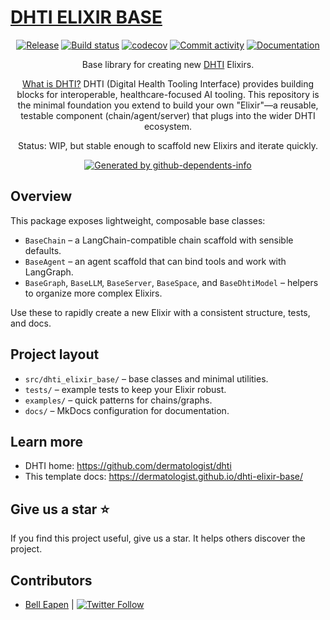 # [DHTI ELIXIR BASE](https://github.com/dermatologist/dhti)

<div align="center">

[![Release](https://img.shields.io/github/v/release/dermatologist/dhti-elixir-base)](https://img.shields.io/github/v/release/dermatologist/dhti-elixir-base)
[![Build status](https://img.shields.io/github/actions/workflow/status/dermatologist/dhti-elixir-base/pytest.yml?branch=develop)](https://github.com/dermatologist/dhti-elixir-base/actions/workflows/pytest.yml?query=branch%3Adevelop)
[![codecov](https://codecov.io/gh/dermatologist/dhti-elixir-base/branch/develop/graph/badge.svg)](https://codecov.io/gh/dermatologist/dhti-elixir-base)
[![Commit activity](https://img.shields.io/github/commit-activity/m/dermatologist/dhti-elixir-base)](https://img.shields.io/github/commit-activity/m/dermatologist/dhti-elixir-base)
[![Documentation](https://badgen.net/badge/icon/documentation?icon=libraries&label)](https://dermatologist.github.io/dhti-elixir-base/)

Base library for creating new [DHTI](https://github.com/dermatologist/dhti) Elixirs.

[What is DHTI?](https://github.com/dermatologist/dhti) DHTI (Digital Health Tooling Interface) provides building blocks for interoperable, healthcare-focused AI tooling. This repository is the minimal foundation you extend to build your own "Elixir"—a reusable, testable component (chain/agent/server) that plugs into the wider DHTI ecosystem.

Status: WIP, but stable enough to scaffold new Elixirs and iterate quickly.

<!-- gh-dependents-info-used-by-start -->
[![Generated by github-dependents-info](https://img.shields.io/static/v1?label=Used%20by&message=13&color=informational&logo=slickpic)](https://github.com/dermatologist/dhti-elixir-base/blob/main/docs/github-dependents-info.md)<!-- gh-dependents-info-used-by-end -->

</div>

## Overview

This package exposes lightweight, composable base classes:

- `BaseChain` – a LangChain-compatible chain scaffold with sensible defaults.
- `BaseAgent` – an agent scaffold that can bind tools and work with LangGraph.
- `BaseGraph`, `BaseLLM`, `BaseServer`, `BaseSpace`, and `BaseDhtiModel` – helpers to organize more complex Elixirs.

Use these to rapidly create a new Elixir with a consistent structure, tests, and docs.


## Project layout

- `src/dhti_elixir_base/` – base classes and minimal utilities.
- `tests/` – example tests to keep your Elixir robust.
- `examples/` – quick patterns for chains/graphs.
- `docs/` – MkDocs configuration for documentation.


## Learn more

- DHTI home: https://github.com/dermatologist/dhti
- This template docs: https://dermatologist.github.io/dhti-elixir-base/

## Give us a star ⭐️
If you find this project useful, give us a star. It helps others discover the project.

## Contributors

* [Bell Eapen](https://nuchange.ca) | [![Twitter Follow](https://img.shields.io/twitter/follow/beapen?style=social)](https://twitter.com/beapen)

